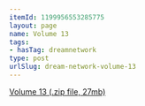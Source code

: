 ```yaml
---
itemId: 1199956553285775
layout: page
name: Volume 13
tags:
- hasTag: dreamnetwork
type: post
urlSlug: dream-network-volume-13
---
```

<a href="files/Volume_13.zip" download>Volume 13 (.zip file, 27mb)</a>